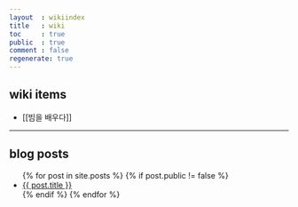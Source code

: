 ```yaml
---
layout  : wikiindex
title   : wiki
toc     : true
public  : true
comment : false
regenerate: true
---
```


## wiki items

  * [[빔을 배우다]]

---

## blog posts
<div>
    <ul>
{% for post in site.posts %}
    {% if post.public != false %}
        <li>
            <a class="post-link" href="{{ post.url | prepend: site.baseurl }}">
                {{ post.title }}
            </a>
        </li>
    {% endif %}
{% endfor %}
    </ul>
</div>

